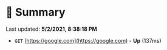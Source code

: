 # 📖 Summary
Last updated: **5/2/2021, 8:38:18 PM**

- `GET` [https://google.com](https://google.com) - **Up** (137ms)
